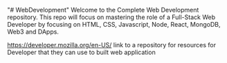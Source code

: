 "# WebDevelopment" 
Welcome to the Complete Web Development repository.
This repo will focus on mastering the role of a Full-Stack Web Developer by focusing on
HTML, CSS, Javascript, Node, React, MongoDB, Web3 and DApps.


https://developer.mozilla.org/en-US/ link to a repository for resources for Developer that they can use to built web application